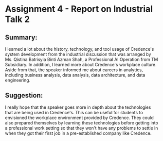 # Assignment 4 - Report on Industrial Talk 2

## Summary:
I learned a lot about the history, technology, and tool usage of Credence's system development from the industrial discussion that was arranged by Ms. Qistina Batrisyia Binti Azman Shah, a Professional AI Operation from TM Subsidiary. In addition, I learned more about Credence's workplace culture. Aside from that, the speaker informed me about careers in analytics, including business analysis, data analysis, data architecture, and data engineering. 

## Suggestion:
I really hope that the speaker goes more in depth about the technologies that are being used in Credence's. This can be useful for students to envisioned the workplace environment provided by Credence. They could also prepared themselves by learning these technologies before getting into a professional work setting so that they won't have any problems to settle in when they got their first job in a pre-established company like Credence.
